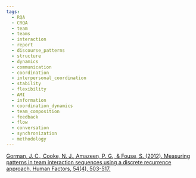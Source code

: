 ```yaml
---
tags:
  - RQA
  - CRQA
  - team
  - teams
  - interaction
  - report
  - discourse_patterns
  - structure
  - dynamics
  - communication
  - coordination
  - interpersonal_coordination
  - stability
  - flexibility
  - AMI
  - information
  - coordination_dynamics
  - team_composition
  - feedback
  - flow
  - conversation
  - synchronization
  - methodology
---
```


[Gorman, J. C., Cooke, N. J., Amazeen, P. G., & Fouse, S. (2012). Measuring patterns in team interaction sequences using a discrete recurrence approach. Human Factors, 54(4), 503-517.](https://www.researchgate.net/profile/Nancy-Cooke-2/publication/230712735_Measuring_Patterns_in_Team_Interaction_Sequences_Using_a_Discrete_Recurrence_Approach/links/0fcfd511a6580630b3000000/Measuring-Patterns-in-Team-Interaction-Sequences-Using-a-Discrete-Recurrence-Approach.pdf)